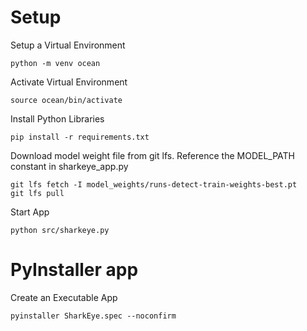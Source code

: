 # Setup
Setup a Virtual Environment
```
python -m venv ocean
```

Activate Virtual Environment
```
source ocean/bin/activate
```

Install Python Libraries
```
pip install -r requirements.txt
```

Download model weight file from git lfs. Reference the MODEL_PATH constant in sharkeye_app.py
```
git lfs fetch -I model_weights/runs-detect-train-weights-best.pt
git lfs pull
```

Start App
```
python src/sharkeye.py
```

# PyInstaller app
Create an Executable App
```
pyinstaller SharkEye.spec --noconfirm
```
